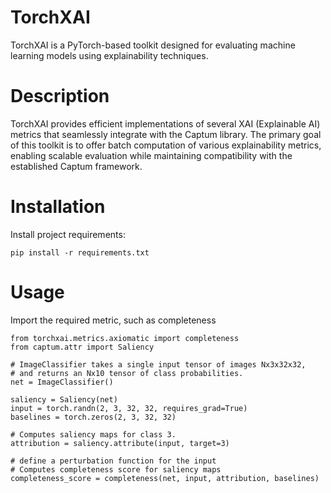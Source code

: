 # TorchXAI
TorchXAI is a PyTorch-based toolkit designed for evaluating machine learning models using explainability techniques.

# Description
TorchXAI provides efficient implementations of several XAI (Explainable AI) metrics that seamlessly integrate with the Captum library. The primary goal of this toolkit is to offer batch computation of various explainability metrics, enabling scalable evaluation while maintaining compatibility with the established Captum framework.

# Installation
Install project requirements:
```
pip install -r requirements.txt
```

# Usage
Import the required metric, such as completeness
```
from torchxai.metrics.axiomatic import completeness
from captum.attr import Saliency

# ImageClassifier takes a single input tensor of images Nx3x32x32,
# and returns an Nx10 tensor of class probabilities.
net = ImageClassifier()

saliency = Saliency(net)
input = torch.randn(2, 3, 32, 32, requires_grad=True)
baselines = torch.zeros(2, 3, 32, 32)

# Computes saliency maps for class 3.
attribution = saliency.attribute(input, target=3)

# define a perturbation function for the input
# Computes completeness score for saliency maps
completeness_score = completeness(net, input, attribution, baselines)
```